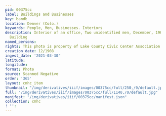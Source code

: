 ```yaml
---
pid: 00375cc
label: Buildings and Businesses
key: bandb
location: Denver (Colo.)
keywords: People, Men, Businesses. Interiors
description: Interior of an office, Two unidentified men, December, 1908, 629 Symes
  Building
named_persons: 
rights: This photo is property of Lake County Civic Center Association.
creation_date: 12/1908
ingest_date: '2021-03-30'
latitude: 
longitude: 
format: Photo
source: Scanned Negative
order: '365'
layout: cmhc_item
thumbnail: "/img/derivatives/iiif/images/00375cc/full/250,/0/default.jpg"
full: "/img/derivatives/iiif/images/00375cc/full/1140,/0/default.jpg"
manifest: "/img/derivatives/iiif/00375cc/manifest.json"
collection: cmhc
! '': 
---
```

